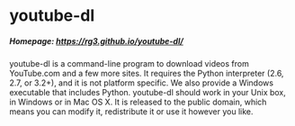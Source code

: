 # youtube-dl

##### Homepage: https://rg3.github.io/youtube-dl/

youtube-dl is a command-line program to download videos from YouTube.com and a few more sites. 
It requires the Python interpreter (2.6, 2.7, or 3.2+), and it is not platform specific. 
We also provide a Windows executable that includes Python. 
youtube-dl should work in your Unix box, in Windows or in Mac OS X. 
It is released to the public domain, which means you can modify it, redistribute it or use it however you like.

		

